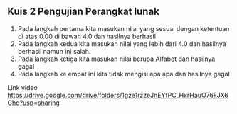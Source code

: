 ## Kuis 2 Pengujian Perangkat lunak

1. Pada langkah pertama kita masukan nilai yang sesuai dengan ketentuan di atas 0.00 di bawah 4.0 dan hasilnya berhasil
2. Pada langkah kedua kita masukan nilai yang lebih dari 4.0 dan hasilnya berhasil namun ini salah.
3. Pada langkah ketiga kita masukan nilai berupa Alfabet dan hasilnya gagal
4. Pada langkah ke empat ini kita tidak mengisi apa apa dan hasilnya gagal

Link video 
https://drive.google.com/drive/folders/1gze1rzzeJnEYfPC_HxrHauO76kJX6Ghd?usp=sharing
